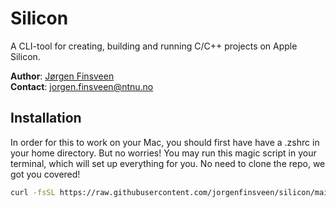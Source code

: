 # Silicon

A CLI-tool for creating, building and running C/C++ projects on Apple Silicon.

__Author__: <a href="https://github.com/jorgenfinsveen">Jørgen Finsveen</a> <br/>
__Contact__: <a href="mailto:jorgen.finsveen@ntnu.no">jorgen.finsveen@ntnu.no</a>

## Installation

In order for this to work on your Mac, you should first have have a .zshrc in your home directory. But no worries! You may run this magic script in your terminal, which will set up everything for you. No need to clone the repo, we got you covered!

```sh
curl -fsSL https://raw.githubusercontent.com/jorgenfinsveen/silicon/main/install/install.sh | zsh
```
